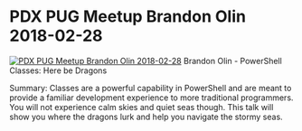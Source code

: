 # PDX PUG Meetup   Brandon Olin 2018-02-28

[![PDX PUG Meetup   Brandon Olin 2018-02-28](https://i2.ytimg.com/vi/APDJcIqFZZk/hqdefault.jpg "PDX PUG Meetup   Brandon Olin 2018-02-28")](https://www.youtube.com/watch?v=APDJcIqFZZk)
Brandon Olin - PowerShell Classes: Here be Dragons

Summary:
Classes are a powerful capability in PowerShell and are meant to provide a familiar development experience to more traditional programmers. You will not experience calm skies and quiet seas though. This talk will show you where the dragons lurk and help you navigate the stormy seas.


